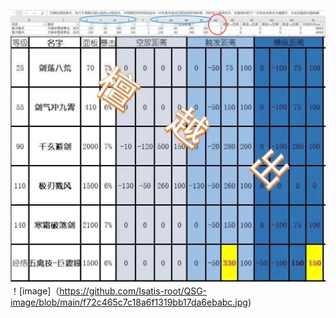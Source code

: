 ![image](https://github.com/Isatis-root/QSG-image/blob/main/f72c465c7c18a6f1319bb17da6ebabc.jpg)
！[image]（https://github.com/Isatis-root/QSG-image/blob/main/f72c465c7c18a6f1319bb17da6ebabc.jpg)
